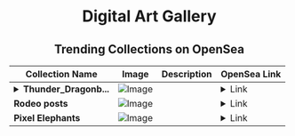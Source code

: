 <div align="center">

# Digital Art Gallery

## Trending Collections on OpenSea

| Collection Name                       | Image                                                                                     | Description                       | OpenSea Link                                                                                          |
|---------------------------------------|-------------------------------------------------------------------------------------------|-----------------------------------|--------------------------------------------------------------------------------------------------------|
| **<details><summary>Thunder_Dragonb...</summary>Thunder_Dragonbone_Bow</details>** | ![Image](https://i.seadn.io/s/raw/files/f3aa9e952594507a9926136db0fe36fc.png?w=500&auto=format?w=200&auto=format) |  | <details><summary>Link</summary>[Thunder_Dragonbone_Bow](https://opensea.io/collection/thunder-dragonbone-bow)</details> |
| **Rodeo posts** | ![Image](https://i.seadn.io/s/raw/files/b3ac7bad7c74ece042b1d81cb985a696.gif?w=500&auto=format?w=200&auto=format) |  | <details><summary>Link</summary>[Rodeo posts](https://opensea.io/collection/rodeo-posts-7781)</details> |
| **Pixel Elephants** | ![Image](https://i.seadn.io/s/raw/files/ae1fe28b519b83b8defdb9450e5ffde8.png?w=500&auto=format?w=200&auto=format) |  | <details><summary>Link</summary>[Pixel Elephants](https://opensea.io/collection/pixel-elephants-2)</details> |

</div>